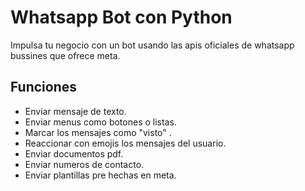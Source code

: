 # Whatsapp Bot con Python

Impulsa tu negocio con un bot usando las apis oficiales de whatsapp bussines que ofrece meta.

## Funciones

- Enviar mensaje de texto.
- Enviar menus como botones o listas.
- Marcar los mensajes como "visto" .
- Reaccionar con emojis los mensajes del usuario.
- Enviar documentos pdf.
- Enviar numeros de contacto.
- Enviar plantillas pre hechas en meta.
